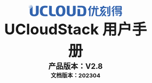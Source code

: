 <center>
<img src="../images/introduction/ustacklog.png" width="60%" height="60%" />
</center> 



<center>
<B><font size=7>UCloudStack 用户手册 </font></B>
</center>












<center>
<B><font size=5>产品版本：V2.8 </font></B>
</center>



<center>
<B><font size=4>文档版本：202304 </font></B>
</center>































